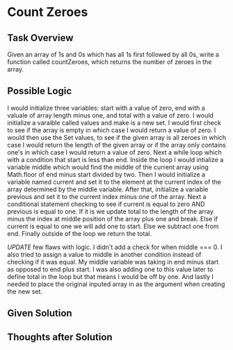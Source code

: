 # Count Zeroes

## Task Overview
Given an array of 1s and 0s which has all 1s first followed by all 0s, write a function called countZeroes, which returns the number of zeroes in the array.

## Possible Logic
I would initialize three variables: start with a value of zero, end with a valuale of array length minus one, and total with a value of zero. I would initialize a varaible called values and make is a new set. I would first check to see if the array is empty in which case I would return a value of zero. I would then use the Set values, to see if the given array is all zeroes in which case I would return the length of the given array or if the array only contains one's in which case I would return a value of zero. Next a while loop which with a condition that start is less than end. Inside the loop I would intialize a variable middle which would find the middle of the current array using Math.floor of end minus start divided by two. Then I would initialize a variable named current and set it to the element at the current index of the array determined by the middle variable. After that, initialize a variable previous and set it to the current index minus one of the array. Next a conditional statement checking to see if current is equal to zero AND previous is equal to one. If it is we update total to the length of the array minus the index at middle position of the array plus one and break. Else if current is equal to one we will add one to start. Else we subtract one from end. Finally outside of the loop we return the total.

*UPDATE* few flaws with logic. I didn't add a check for when middle === 0. I also tried to assign a value to middle in another condition instead of checking if it was equal. My middle variable was taking in end minus start as opposed to end plus start. I was also adding one to this value later to define total in the loop but that means I would be off by one. And lastly I needed to place the original inputed array in as the argument when creating the new set.

## Given Solution


## Thoughts after Solution


